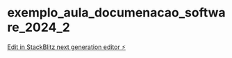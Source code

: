 # exemplo_aula_documenacao_software_2024_2

[Edit in StackBlitz next generation editor ⚡️](https://stackblitz.com/~/github.com/lordjack/exemplo_aula_documenacao_software_2024_2)